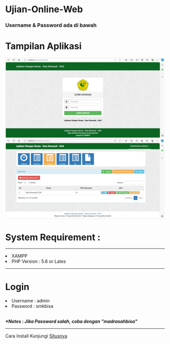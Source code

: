 # Ujian-Online-Web
<h3>Username & Password ada di bawah</h3>
<h1>Tampilan Aplikasi</h1>
<img src="https://github.com/rian-98/Ujian-Online-Web/blob/main/01.png">
<img src="https://github.com/rian-98/Ujian-Online-Web/blob/main/02.png">
<h1>System Requirement :</h1>
<hr>
<li>XAMPP</li>
<li>PHP Version : 5.6 or Lates</li>
<hr>
<h1>Login</h1>
<li>Username : admin</li>
<li>Password : smkbisa</li>
<br>
<p><i><b>*Notes : Jika Password salah, coba dengan "madrasahbisa"</b></i></p>
<hr>
<p>Cara Install Kunjungi
    <a href="https://www.youtube.com/watch?v=IgYnVPPTjBE&t=1849s">Situsnya</a>
</p>